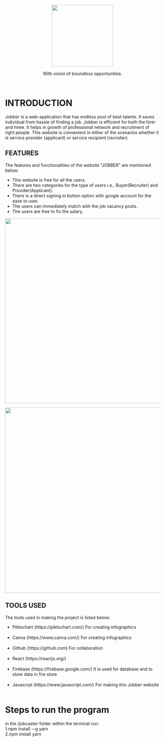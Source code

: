 
<p align = "center"><img src=job-caster/public/images/logo.svg width="200">

<p align="center">With vision of boundless opportunities.</p>

<br>
<h1>INTRODUCTION</h1>
Jobber is a web-application that has endless pool of best talents. It saves individual from hassle of finding a job. Jobber is efficient for both the hirer and hiree.
It helps in growth of professional network and recruitment of right people. This website is convenient in either of the scenarios whether it is service provider (applicant) or service recipient (recruiter).
<h2>FEATURES</h2>
<p>The features and functionalities of the website "JOBBER" are mentioned below: </p>
<ul>
  <li> This website is free for all the users.</li>
<li> There are two categories for the type of users i.e., Buyer(Recruiter) and Provider(Applicant).</li>
  <li> There is a direct signing in button option with google account for the ease to user.</li>
  <li> The users can immediately match with the job vacancy posts.</li>

  <li> The users are free to fix the salary.</li>
</ul>
<p align = "center"><img src="https://user-images.githubusercontent.com/84695105/154472102-92f89bb4-e879-4556-8cbd-5d6dd75ed79a.png", width="600">

<p align = "center"><img src="https://user-images.githubusercontent.com/84695105/154500220-e50a1962-43a1-4ff6-828b-d757d218c5d2.png", width="600">

  
<h2>TOOLS USED</h2>
<p>The tools used in making the project is listed below:</p>
<ul>
  <li>Piktochart (https://piktochart.com/) For creating infographics</li><br>
  <li>Canva (https://www.canva.com/) For creating infographics</li><br>
  <li>Github (https://github.com) For collaboration </li><br>
  <li>React (https://reactjs.org/) </li><br>
<li>Firebase (https://firebase.google.com/) It is used for database and to store data in fire store </li><br>
  <li>Javascrpt (https://www.javascript.com/) For making this Jobber website </li><br>
</ul>


  



# Steps to run the program

in the /jobcaster folder within the terminal run: <br>
1.npm install --g yarn <br>
2.npm install yarn
